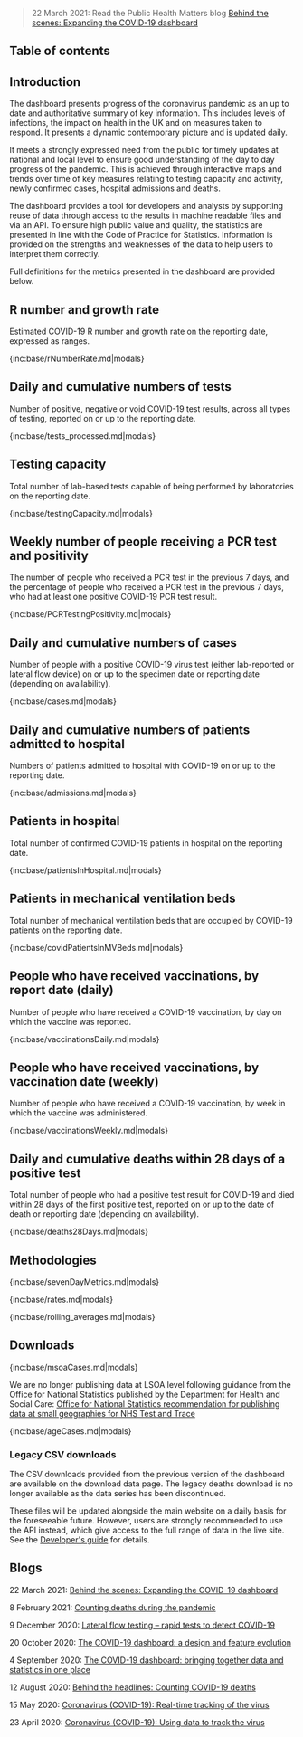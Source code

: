 ﻿> 22 March 2021: Read the Public Health Matters blog [Behind the scenes: Expanding the COVID-19 dashboard](https://publichealthmatters.blog.gov.uk/2021/03/22/behind-the-scenes-expanding-the-covid-19-dashboard/)

## Table of contents

## Introduction

The dashboard presents progress of the coronavirus pandemic as an up to date and authoritative summary of key information. This includes levels of infections, the impact on health in the UK and on measures taken to respond.  It presents a dynamic contemporary picture and is updated daily. 

It meets a strongly expressed need from the public for timely updates at national and local level to ensure good understanding of the day to day progress of the pandemic. This is achieved through interactive maps and trends over time of key measures relating to testing capacity and activity, newly confirmed cases, hospital admissions and deaths.

The dashboard provides a tool for developers and analysts by supporting reuse of data through access to the results in machine readable files and via an API.
To ensure high public value and quality, the statistics are presented in line with the Code of Practice for Statistics. Information is provided on the strengths and weaknesses of the data to help users to interpret them correctly. 

Full definitions for the metrics presented in the dashboard are provided below.

## R number and growth rate

Estimated COVID-19 R number and growth rate on the reporting date, expressed as ranges.

{inc:base/rNumberRate.md|modals}

## Daily and cumulative numbers of tests

Number of positive, negative or void COVID-19 test results, across all types of testing, reported on or up to the reporting date.

{inc:base/tests_processed.md|modals}

## Testing capacity

Total number of lab-based tests capable of being performed by laboratories on the reporting date.

{inc:base/testingCapacity.md|modals}

## Weekly number of people receiving a PCR test and positivity

The number of people who received a PCR test in the previous 7 days, and the percentage of people who received a PCR test in the previous 7 days, who had at least one positive COVID-19 PCR test result.

{inc:base/PCRTestingPositivity.md|modals}

## Daily and cumulative numbers of cases 

Number of people with a positive COVID-19 virus test (either lab-reported or lateral flow device) on or up to the specimen date or reporting date (depending on availability).

{inc:base/cases.md|modals}

## Daily and cumulative numbers of patients admitted to hospital

Numbers of patients admitted to hospital with COVID-19 on or up to the reporting date. 

{inc:base/admissions.md|modals}

## Patients in hospital

Total number of confirmed COVID-19 patients in hospital on the reporting date.

{inc:base/patientsInHospital.md|modals}

## Patients in mechanical ventilation beds

Total number of mechanical ventilation beds that are occupied by COVID-19 patients on the reporting date.

{inc:base/covidPatientsInMVBeds.md|modals}

## People who have received vaccinations, by report date (daily)

Number of people who have received a COVID-19 vaccination, by day on which the vaccine was reported.

{inc:base/vaccinationsDaily.md|modals}

## People who have received vaccinations, by vaccination date (weekly)

Number of people who have received a COVID-19 vaccination, by week in which the vaccine was administered.

{inc:base/vaccinationsWeekly.md|modals}

## Daily and cumulative deaths within 28 days of a positive test

Total number of people who had a positive test result for COVID-19 and died within 28 days of the first
positive test, reported on or up to the date of death or reporting date (depending on availability).

{inc:base/deaths28Days.md|modals}

## Methodologies

{inc:base/sevenDayMetrics.md|modals}

{inc:base/rates.md|modals}

{inc:base/rolling_averages.md|modals}

## Downloads

{inc:base/msoaCases.md|modals}


We are no longer publishing data at LSOA level following guidance from the Office for National Statistics published by the Department for Health and Social Care: [Office for National Statistics recommendation for publishing data at small geographies for NHS Test and Trace](https://www.gov.uk/government/publications/office-for-national-statistics-recommendation-for-publishing-data-at-small-geographies-for-nhs-test-and-trace)


{inc:base/ageCases.md|modals}
### Legacy CSV downloads

The CSV downloads provided from the previous version of the dashboard are available on the download data page. The legacy deaths download is no longer available as the data series has been discontinued.

These files will be updated alongside the main website on a daily basis for the foreseeable future.
However, users are strongly recommended to use the API instead, which give access to the full range of
data in the live site. See the [Developer's guide](https://coronavirus-staging.data.gov.uk/developers-guide)
for details.

## Blogs 

22 March 2021: [Behind the scenes: Expanding the COVID-19 dashboard](https://publichealthmatters.blog.gov.uk/2021/03/22/behind-the-scenes-expanding-the-covid-19-dashboard/)

8 February 2021: [Counting deaths during the pandemic](https://publichealthmatters.blog.gov.uk/2021/02/08/counting-deaths-during-the-pandemic/)

9 December 2020: [Lateral flow testing – rapid tests to detect COVID-19](https://publichealthmatters.blog.gov.uk/2020/12/08/lateral-flow-testing-new-rapid-tests-to-detect-covid-19/)

20 October 2020: [The COVID-19 dashboard: a design and feature evolution](https://publichealthmatters.blog.gov.uk/2020/10/20/covid-19-dashboard-a-design-and-feature-evolution/)

4 September 2020: [The COVID-19 dashboard: bringing together data and statistics in one place](https://publichealthmatters.blog.gov.uk/2020/09/04/the-covid-19-dashboard-bringing-together-data-and-statistics-in-one-place/)

12 August 2020: [Behind the headlines: Counting COVID-19 deaths](https://publichealthmatters.blog.gov.uk/2020/08/12/behind-the-headlines-counting-covid-19-deaths/)

15 May 2020: [Coronavirus (COVID-19): Real-time tracking of the virus](https://publichealthmatters.blog.gov.uk/2020/05/15/coronavirus-covid-19-real-time-tracking-of-the-virus/)

23 April 2020: [Coronavirus (COVID-19): Using data to track the virus](https://publichealthmatters.blog.gov.uk/2020/04/23/coronavirus-covid-19-using-data-to-track-the-virus/)
